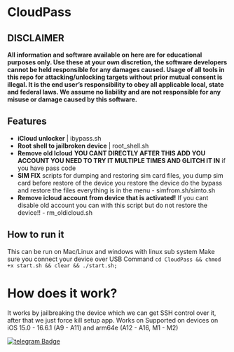 # CloudPass
## DISCLAIMER
**All information and software available on here are for educational purposes only. Use these at your own discretion, the software developers cannot be held responsible for any damages caused.
Usage of all tools in this repo for attacking/unlocking targets without prior mutual consent is illegal. It is the end user’s responsibility to obey all applicable local, state and federal laws. We assume no liability and are not responsible for any misuse or damage caused by this software.**

## Features 
- **iCloud unlocker** | ibypass.sh
- **Root shell to jailbroken device** | root_shell.sh 
- **Remove old Icloud** **YOU CANT DIRECTLY AFTER THIS ADD YOU ACCOUNT YOU NEED TO TRY IT MULTIPLE TIMES AND GLITCH IT IN** if you have pass code 
- **SIM FIX**  scripts for dumping and restoring sim card files, you dump sim card before restore of the device you restore the device do the bypass and restore the files everything is in the menu - simfrom.sh/simto.sh 
- **Remove icloud account from device that is activated!** If you cant disable old account you can with this script but do not restore the device!! - rm_oldicloud.sh
## How to run it
This can be run on Mac/Linux and windows with linux sub system
Make sure you connect your device over USB
Command ``cd CloudPass && chmod +x start.sh && clear && ./start.sh;``

#  How does it work?
It works by jailbreaking the device which we can get SSH control over it, after that we just force kill setup app.
Works on Supported on devices on iOS 15.0 - 16.6.1 (A9 - A11) and arm64e (A12 - A16, M1 - M2) 

[![telegram Badge](https://img.shields.io/badge/-@Bu3srh-1ca0f1?style=flat&labelColor=1ca0f1&logo=telegram&logoColor=white)](https://t.me/Bu3srh)
